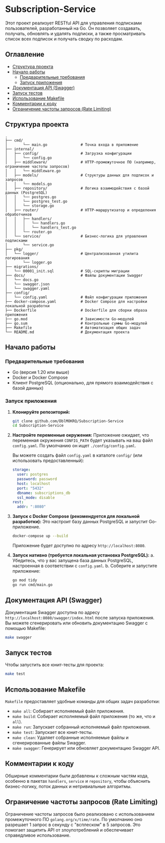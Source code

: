 # Subscription-Service

Этот проект реализует RESTful API для управления подписками пользователей, разработанный на Go. Он позволяет создавать, получать, обновлять и удалять подписки, а также просматривать список всех подписок и получать сводку по расходам.

## Оглавление
- [Структура проекта](#структура-проекта)
- [Начало работы](#начало-работы)
  - [Предварительные требования](#предварительные-требования)
  - [Запуск приложения](#запуск-приложения)
- [Документация API (Swagger)](#документация-api-swagger)
- [Запуск тестов](#запуск-тестов)
- [Использование Makefile](#использование-makefile)
- [Комментарии к коду](#комментарии-к-коду)
- [Ограничение частоты запросов (Rate Limiting)](#ограничение-частоты-запросов-rate-limiting)

## Структура проекта

```
.
├── cmd/
│       └── main.go               # Точка входа в приложение
├── internal/
│   ├── config/                   # Загрузка конфигурации
│   │   └── config.go
│   ├── middleware/               # HTTP-промежуточное ПО (например, ограничение частоты запросов)
│   │   └── middleware.go
│   ├── models/                   # Структуры данных для подписок и запросов
│   │   └── models.go
│   ├── repository/               # Логика взаимодействия с базой данных (PostgreSQL)
│   │   └── postgres.go
│   │   └── postgres_test.go
│   │   └── storage.go
│   ├── router/                   # HTTP-маршрутизатор и определения обработчиков
│   │   ├── handlers/
│   │   │   └── handlers.go
│   │   │   └── handlers_test.go
│   │   └── router.go
│   └── service/                  # Бизнес-логика для управления подписками
│       └── service.go
├── pkg/
│   └── logger/                   # Централизованная утилита логирования
│       └── logger.go
├── migrations/
│   └── 00001_init.sql            # SQL-скрипты миграции
├── docs/                         # Файлы документации Swagger
│   └── docs.go
│   └── swagger.json
│   └── swagger.yaml
├── config/
│   └── config.yaml               # Файл конфигурации приложения
├── docker-compose.yaml           # Docker Compose для настройки локальной разработки
├── Dockerfile                    # Dockerfile для сборки образа приложения
├── go.mod                        # Зависимости Go-модулей
├── go.sum                        # Контрольные суммы Go-модулей
├── Makefile                      # Автоматизация общих задач
└── README.md                     # Документация проекта
```

## Начало работы

### Предварительные требования
- Go (версия 1.20 или выше)
- Docker и Docker Compose
- Клиент PostgreSQL (опционально, для прямого взаимодействия с базой данных)

### Запуск приложения

1.  **Клонируйте репозиторий:**
    ```bash
    git clone github.com/DblMOKRQ/Subscription-Service
    cd Subscription-Service
    ```

2.  **Настройте переменные окружения:**
    Приложение ожидает, что переменная окружения `CONFIG_PATH` будет указывать на ваш файл `config.yaml`. По умолчанию он ищет `./config/config.yaml`.

    Вы можете создать файл `config.yaml` в каталоге `config/` (или использовать предоставленный):
    ```yaml
    storage:
      user: postgres
      password: password
      host: localhost
      port: "5432"
      dbname: subscriptions_db
      ssl_mode: disable
    rest:
      addr: ":8080"
    ```

3.  **Запуск с Docker Compose (рекомендуется для локальной разработки):**
    Это настроит базу данных PostgreSQL и запустит Go-приложение.
    ```bash
    docker-compose up --build
    ```
    Приложение будет доступно по адресу `http://localhost:8080`.

4.  **Запуск нативно (требуется локальная установка PostgreSQL):**
    a. Убедитесь, что у вас запущена база данных PostgreSQL, настроенная в соответствии с `config.yaml`.
    b. Соберите и запустите приложение:
       ```bash
       go mod tidy
       go run cmd/main.go
       ```

## Документация API (Swagger)

Документация Swagger доступна по адресу `http://localhost:8080/swagger/index.html` после запуска приложения. Вы можете сгенерировать или обновить документацию Swagger с помощью Makefile:

```bash
make swagger
```

## Запуск тестов

Чтобы запустить все юнит-тесты для проекта:

```bash
make test
```

## Использование Makefile

`Makefile` предоставляет удобные команды для общих задач разработки:

-   `make all`: Собирает исполняемый файл приложения.
-   `make build`: Собирает исполняемый файл приложения (то же, что и `all`).
-   `make run`: Запускает собранный исполняемый файл приложения.
-   `make test`: Запускает все юнит-тесты.
-   `make clean`: Удаляет собранные исполняемые файлы и сгенерированные файлы Swagger.
-   `make swagger`: Генерирует или обновляет документацию Swagger API.

## Комментарии к коду

Обширные комментарии были добавлены к сложным частям кода, особенно в пакетах `handlers`, `service` и `repository`, чтобы объяснить бизнес-логику, поток данных и нетривиальные алгоритмы.

## Ограничение частоты запросов (Rate Limiting)

Ограничение частоты запросов было реализовано с использованием промежуточного ПО `golang.org/x/time/rate`. По умолчанию оно разрешает 1 запрос в секунду с "всплеском" в 5 запросов. Это помогает защитить API от злоупотреблений и обеспечивает справедливое использование.


